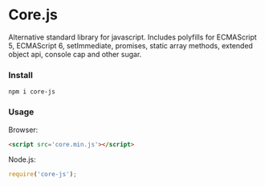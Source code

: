 # Core.js
Alternative standard library for javascript. Includes polyfills for ECMAScript 5, ECMAScript 6, setImmediate, promises, static array methods, extended object api, console cap and other sugar.
### Install
```
npm i core-js
```
### Usage
Browser:
```html
<script src='core.min.js'></script>
```
Node.js:
```javascript
require('core-js');
```